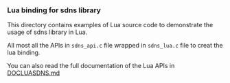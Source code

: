 ### Lua binding for sdns library

This directory contains examples of Lua source code to demonstrate the usage of sdns library in Lua.

All most all the APIs in `sdns_api.c` file wrapped in `sdns_lua.c` file to creat the lua binding.

You can also read the full documentation of the Lua APIs in [DOCLUASDNS.md](./DOCLUASDNS.md)





